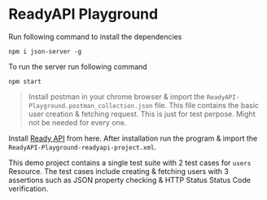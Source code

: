 # ReadyAPI Playground

Run following command to install the dependencies

`npm i json-server -g`

To run the server run following command

`npm start`

> Install postman in your chrome browser & import the `ReadyAPI-Playground.postman_collection.json` file. This file contains the basic user creation & fetching request. This is just for test perpose. Might not be needed for every one.

Install [Ready API](https://smartbear.com/product/ready-api/free-trial/) from here. After installation run the program & import the `ReadyAPI-Playground-readyapi-project.xml`.

This demo project contains a single test suite with 2 test cases for `users` Resource. The test cases include creating & fetching users with 3 assertions such as JSON property checking & HTTP Status Status Code verification.